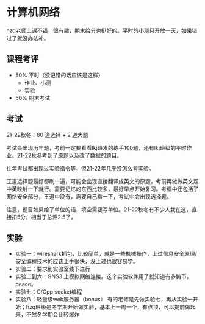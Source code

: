# 计算机网络
hzq老师上课不错，很有趣，期末给分也挺好的。平时的小测只开放一天，如果错过了就没办法补。
## 课程考评
* 50% 平时（没记错的话应该是这样）
  * 作业、小测
  * 实验
* 50% 期末考试

## 考试
21-22秋冬：80 道选择 + 2 道大题

考试会出现历年题，考前一定要看看lkj班发的练手100题，还有lkj班级的平时作业。21-22秋冬考到了原题以及改了数据的题目。

往年考试都出现过实验指令等，但21-22年几乎没怎么考实验。

王道选择题最好都刷一遍，可能会出现直接翻译成英文的原题。考前再做做英文题中英映射一下就行。需要记忆的东西比较多，最好早点开始复习。考纲中还包括了网络安全部分，王道中没有，需要自己看一下，考试中会出现选择题。

注意，题目如果给了单位的话，填空需要写单位。21-22秋冬有不少人栽在这，直接扣5分，相当于总评2.5了。

## 实验
* 实验一：wireshark抓包，比较简单，就是一些机械操作，上过信息安全原理/安全编程技术的应该上手很快，没上过也很容易学。
* 实验二：要求到实验室线下进行
* 实验二到六：GNS3 上模拟网络连接。这个实验软件用了就知道有多铸币，peace。
* 实验七：C/Cpp socket编程
* 实验八：轻量级web服务器（bonus）
有的老师是先做实验七，再从实验一开始；hzq班级是冬学期开始做实验，基本上一周一个，有点顶，可以提前做起来，不然冬学期会比较爆炸
